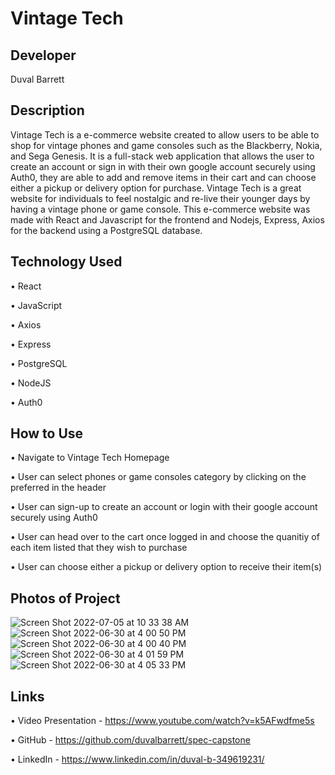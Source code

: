 # Vintage Tech

## Developer
Duval Barrett

## Description
Vintage Tech is a e-commerce website created to allow users to be able to shop for vintage phones and game consoles such as the Blackberry, Nokia, and Sega Genesis. It is a full-stack web application that allows the user to create an account or sign in with their own google account securely using Auth0, they are able to add and remove items in their cart and can choose either a pickup or delivery option for purchase.  Vintage Tech is a great website for individuals to feel nostalgic and re-live their younger days by having a vintage phone or game console. This e-commerce website was made with React and Javascript for the frontend and  Nodejs, Express, Axios for the backend using a PostgreSQL database.


## Technology Used

• React

• JavaScript

• Axios

• Express

• PostgreSQL

• NodeJS

• Auth0


## How to Use
• Navigate to Vintage Tech Homepage

• User can select phones or game consoles category by clicking on the preferred in the header

• User can sign-up to create an account or login with their google account securely using Auth0

• User can head over to the cart once logged in and choose the quanitiy of each item listed that they wish to purchase

• User can choose either a pickup or delivery option to receive their item(s)




## Photos of Project
![Screen Shot 2022-07-05 at 10 33 38 AM](https://user-images.githubusercontent.com/97458251/177354194-43786406-55f2-41e2-956d-a9629db8b356.png)
![Screen Shot 2022-06-30 at 4 00 50 PM](https://user-images.githubusercontent.com/97458251/176767824-69749cb9-f12b-43c2-a708-c0c85576b84c.png)
![Screen Shot 2022-06-30 at 4 00 40 PM](https://user-images.githubusercontent.com/97458251/176767835-21d32f5e-3e5d-4703-a294-a82117f9a7de.png)
![Screen Shot 2022-06-30 at 4 01 59 PM](https://user-images.githubusercontent.com/97458251/176767812-1014ff79-aa9d-4032-91ca-29c02b5bc03c.png)
![Screen Shot 2022-06-30 at 4 05 33 PM](https://user-images.githubusercontent.com/97458251/176768285-e8a96e25-e87a-489e-b6a0-c4eec12850cb.png)







## Links
• Video Presentation - https://www.youtube.com/watch?v=k5AFwdfme5s

• GitHub - https://github.com/duvalbarrett/spec-capstone

• LinkedIn - https://www.linkedin.com/in/duval-b-349619231/




